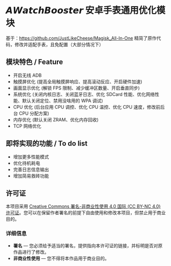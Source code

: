 # 𝘼𝙒𝙖𝙩𝙘𝙝𝘽𝙤𝙤𝙨𝙩𝙚𝙧 安卓手表通用优化模块
基于：https://github.com/JustLikeCheese/Magisk_All-In-One
精简了原作代码，修改并适配手表，且免配置（大部分情况下）

## 模块特色 / Feature
- 开启无线 ADB
- 触摸屏优化 (提高全局触摸屏响应、提高滚动反应、开启硬件加速)
- 画面显示优化 (解锁 FPS 限制、减少缓冲区数量、开启垂直同步)
- 系统优化 (关闭内核日志、关闭蓝牙日志、优化 SDCard 性能、优化网络性能、默认关闭定位、禁用没啥用的 WPA 调试)
- CPU 优化 (后台应用 CPU 调控、优化 CPU 温控、优化 CPU 速度，修改前后台 CPU 分配方案)
- 内存优化 (默认关闭 ZRAM、优化内存回收)
- TCP 网络优化

## 即将实现的功能 / To do list
- 增加更多性能模式
- 优化待机耗电
- 完善日志信息输出
- 增加简易救砖功能

## 许可证

本项目采用 [Creative Commons 署名-非商业性使用 4.0 国际 (CC BY-NC 4.0) 许可证](https://creativecommons.org/licenses/by-nc/4.0/deed.zh)。您可以在保留作者署名的前提下自由使用和修改本项目，但禁止用于商业目的。

### 详细信息

- **署名** — 您必须给予适当的署名，提供指向本许可证的链接，并标明是否对原作品进行了修改。
- **非商业性使用** — 您不得将本作品用于商业目的。
